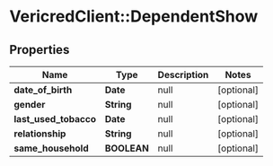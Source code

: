 # VericredClient::DependentShow

## Properties
Name | Type | Description | Notes
------------ | ------------- | ------------- | -------------
**date_of_birth** | **Date** | null | [optional] 
**gender** | **String** | null | [optional] 
**last_used_tobacco** | **Date** | null | [optional] 
**relationship** | **String** | null | [optional] 
**same_household** | **BOOLEAN** | null | [optional] 


